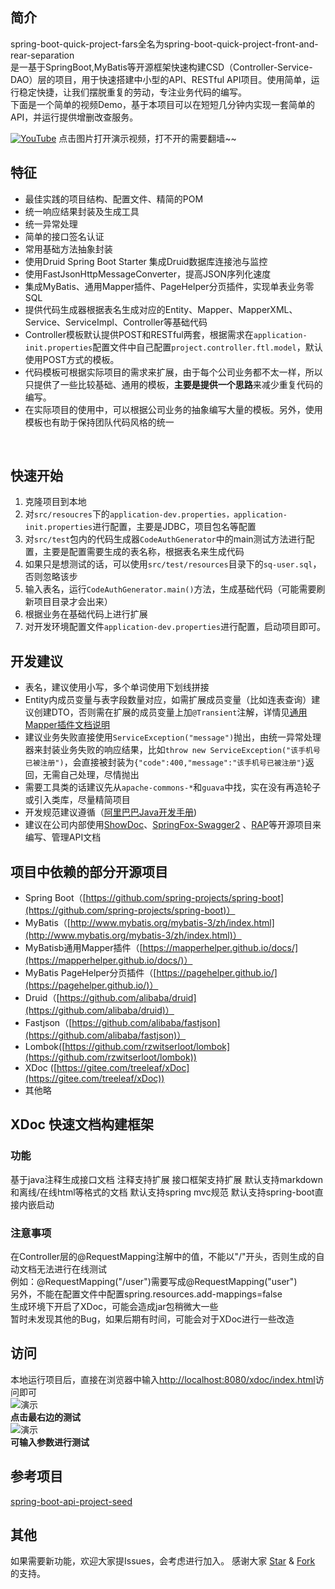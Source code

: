 
## 简介
spring-boot-quick-project-fars全名为spring-boot-quick-project-front-and-rear-separation  
是一基于SpringBoot,MyBatis等开源框架快速构建CSD（Controller-Service-DAO）层的项目，用于快速搭建中小型的API、RESTful API项目。使用简单，运行稳定快捷，让我们摆脱重复的劳动，专注业务代码的编写。  
下面是一个简单的视频Demo，基于本项目可以在短短几分钟内实现一套简单的API，并运行提供增删改查服务。    

[![YouTube](http://blogimg.chenhaoxiang.cn/18-9-3/22718315.jpg)](https://youtu.be/_I4PSA4obPs)
点击图片打开演示视频，打不开的需要翻墙~~  

## 特征
- 最佳实践的项目结构、配置文件、精简的POM 
- 统一响应结果封装及生成工具 
- 统一异常处理
- 简单的接口签名认证
- 常用基础方法抽象封装
- 使用Druid Spring Boot Starter 集成Druid数据库连接池与监控
- 使用FastJsonHttpMessageConverter，提高JSON序列化速度
- 集成MyBatis、通用Mapper插件、PageHelper分页插件，实现单表业务零SQL
- 提供代码生成器根据表名生成对应的Entity、Mapper、MapperXML、Service、ServiceImpl、Controller等基础代码
- Controller模板默认提供POST和RESTful两套，根据需求在```application-init.properties```配置文件中自己配置`project.controller.ftl.model`，默认使用POST方式的模板。
- 代码模板可根据实际项目的需求来扩展，由于每个公司业务都不太一样，所以只提供了一些比较基础、通用的模板，**主要是提供一个思路**来减少重复代码的编写。
- 在实际项目的使用中，可以根据公司业务的抽象编写大量的模板。另外，使用模板也有助于保持团队代码风格的统一 

 
## 快速开始
1. 克隆项目到本地
2. 对```src/resoucres```下的```application-dev.properties，application-init.properties```进行配置，主要是JDBC，项目包名等配置
3. 对```src/test```包内的代码生成器```CodeAuthGenerator```中的main测试方法进行配置，主要是配置需要生成的表名称，根据表名来生成代码
4. 如果只是想测试的话，可以使用```src/test/resources```目录下的```sq-user.sql```，否则忽略该步
5. 输入表名，运行```CodeAuthGenerator.main()```方法，生成基础代码（可能需要刷新项目目录才会出来）
6. 根据业务在基础代码上进行扩展
7. 对开发环境配置文件```application-dev.properties```进行配置，启动项目即可。

## 开发建议
- 表名，建议使用小写，多个单词使用下划线拼接
- Entity内成员变量与表字段数量对应，如需扩展成员变量（比如连表查询）建议创建DTO，否则需在扩展的成员变量上加```@Transient```注解，详情见[通用Mapper插件文档说明](https://mapperhelper.github.io/docs/2.use/)
- 建议业务失败直接使用```ServiceException("message")```抛出，由统一异常处理器来封装业务失败的响应结果，比如```throw new ServiceException("该手机号已被注册")```，会直接被封装为```{"code":400,"message":"该手机号已被注册"}```返回，无需自己处理，尽情抛出
- 需要工具类的话建议先从```apache-commons-*```和```guava```中找，实在没有再造轮子或引入类库，尽量精简项目
- 开发规范建议遵循（[阿里巴巴Java开发手册](https://github.com/alibaba/p3c))
- 建议在公司内部使用[ShowDoc](https://github.com/star7th/showdoc)、[SpringFox-Swagger2](https://github.com/springfox/springfox) 、[RAP](https://github.com/thx/RAP)等开源项目来编写、管理API文档
 
## 项目中依赖的部分开源项目
- Spring Boot（[https://github.com/spring-projects/spring-boot](https://github.com/spring-projects/spring-boot)）
- MyBatis（[http://www.mybatis.org/mybatis-3/zh/index.html](http://www.mybatis.org/mybatis-3/zh/index.html)）
- MyBatisb通用Mapper插件（[https://mapperhelper.github.io/docs/](https://mapperhelper.github.io/docs/)）
- MyBatis PageHelper分页插件（[https://pagehelper.github.io/](https://pagehelper.github.io/)）
- Druid（[https://github.com/alibaba/druid](https://github.com/alibaba/druid)）
- Fastjson（[https://github.com/alibaba/fastjson](https://github.com/alibaba/fastjson)）
- Lombok([https://github.com/rzwitserloot/lombok](https://github.com/rzwitserloot/lombok))
- XDoc ([https://gitee.com/treeleaf/xDoc](https://gitee.com/treeleaf/xDoc))
- 其他略

## XDoc 快速文档构建框架
### 功能
基于java注释生成接口文档
注释支持扩展
接口框架支持扩展
默认支持markdown和离线/在线html等格式的文档
默认支持spring mvc规范
默认支持spring-boot直接内嵌启动

### 注意事项
在Controller层的@RequestMapping注解中的值，不能以"/"开头，否则生成的自动文档无法进行在线测试  
例如：@RequestMapping("/user")需要写成@RequestMapping("user")  
另外，不能在配置文件中配置spring.resources.add-mappings=false  
生成环境下开启了XDoc，可能会造成jar包稍微大一些  
暂时未发现其他的Bug，如果后期有时间，可能会对于XDoc进行一些改造  

## 访问
本地运行项目后，直接在浏览器中输入[http://localhost:8080/xdoc/index.html](http://localhost:8080/xdoc/index.html)访问即可  
![演示](http://blogimg.chenhaoxiang.cn/18-9-11/60930327.jpg)  
**点击最右边的测试**  
![演示](http://blogimg.chenhaoxiang.cn/18-9-11/36345891.jpg)   
**可输入参数进行测试**


## 参考项目

[spring-boot-api-project-seed](https://github.com/lihengming/spring-boot-api-project-seed)

## 其他
如果需要新功能，欢迎大家提Issues，会考虑进行加入。
感谢大家 [Star](https://github.com/chenhaoxiang/spring-boot-quick-project-all/stargazers) & [Fork](https://github.com/chenhaoxiang/spring-boot-quick-project-all/network/members) 的支持。

